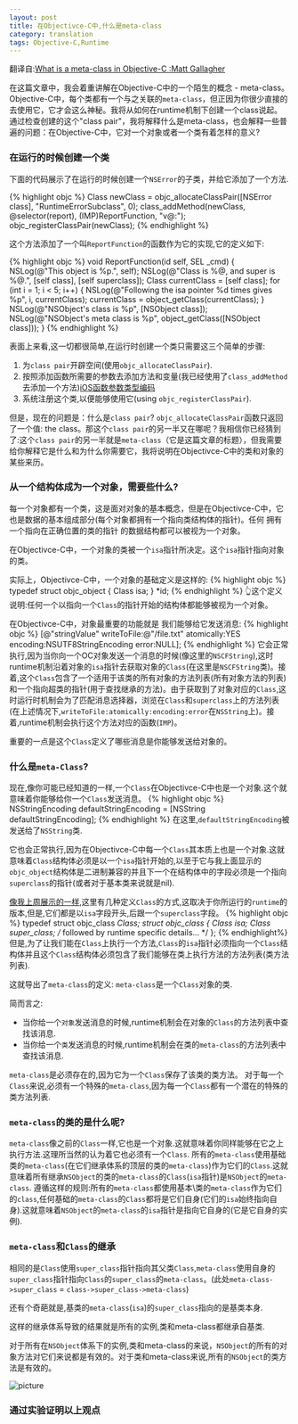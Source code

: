 ```yaml
---
layout: post
title: 在Objectivce-C中,什么是meta-class
category: translation
tags: Objective-C,Runtime
---
```


翻译自:[What is a meta-class in Objective-C :Matt Gallagher](http://www.cocoawithlove.com/2010/01/what-is-meta-class-in-objective-c.html)

在这篇文章中，我会着重讲解在Objective-C中的一个陌生的概念 - meta-class。Objective-C中，每个类都有一个与之关联的`meta-class`，但正因为你很少直接的去使用它，它才会这么神秘。我将从如何在runtime机制下创建一个class说起。通过检查创建的这个"class pair"，我将解释什么是meta-class，也会解释一些普遍的问题：在Objective-C中，它对一个对象或者一个类有着怎样的意义?
<!-- more -->
### 在运行的时候创建一个类
下面的代码展示了在运行的时候创建一个`NSError`的子类，并给它添加了一个方法.

{% highlight objc %}
Class newClass = objc_allocateClassPair([NSError class], "RuntimeErrorSubclass", 0);
class_addMethod(newClass, @selector(report), (IMP)ReportFunction, "v@:");
objc_registerClassPair(newClass);
{% endhighlight %}

这个方法添加了一个叫`ReportFunction`的函数作为它的实现,它的定义如下:

{% highlight objc %}
void ReportFunction(id self, SEL _cmd)
{
    NSLog(@"This object is %p.", self);
    NSLog(@"Class is %@, and super is %@.", [self class], [self superclass]);
    Class currentClass = [self class];
    for (int i = 1; i < 5; i++)
    {
        NSLog(@"Following the isa pointer %d times gives %p", i, currentClass);
        currentClass = object_getClass(currentClass);
    }
    NSLog(@"NSObject's class is %p", [NSObject class]);
    NSLog(@"NSObject's meta class is %p", object_getClass([NSObject class]));
}
{% endhighlight %}

表面上来看,这一切都很简单,在运行时创建一个类只需要这三个简单的步骤:
>
1. 为`class pair`开辟空间(使用`objc_allocateClassPair`).
2. 按照添加函数所需要的参数去添加方法和变量(我已经使用了`class_addMethod`去添加一个方法)[iOS函数参数类型编码](https://developer.apple.com/library/content/documentation/Cocoa/Conceptual/ObjCRuntimeGuide/Articles/ocrtTypeEncodings.html)
3. 系统注册这个类,以便能够使用它(using `objc_registerClassPair`).

但是，现在的问题是：什么是`class pair`? `objc_allocateClassPair`函数只返回了一个值: the class。那这个`class pair`的另一半又在哪呢？我相信你已经猜到了:这个`class pair`的另一半就是`meta-class`（它是这篇文章的标题），但我需要给你解释它是什么和为什么你需要它，我将说明在Objectivce-C中的类和对象的某些来历。

### 从一个结构体成为一个对象，需要些什么?
每一个对象都有一个类，这是面对对象的基本概念，但是在Objectivce-C中，它也是数据的基本组成部分(每个对象都拥有一个指向类结构体的指针)。任何 拥有一个指向在正确位置的类的指针 的数据结构都可以被视为一个对象。

在Objectivce-C中，一个对象的类被一个`isa`指针所决定。这个`isa`指针指向对象的类。

实际上，Objectivce-C中，一个对象的基础定义是这样的:
{% highlight objc %}
typedef struct objc_object {
    Class isa;
} *id;
{% endhighlight %}
👆这个定义说明:任何一个以指向一个`Class`的指针开始的结构体都能够被视为一个对象。

在Objectivce-C中，对象最重要的功能就是 我们能够给它发送消息:
{% highlight objc %}
[@"stringValue" writeToFile:@"/file.txt" atomically:YES encoding:NSUTF8StringEncoding error:NULL];
{% endhighlight %}
它会正常执行,因为当你向一个OC对象发送一个消息的时候(像这里的`NSCFString`),这时runtime机制沿着对象的`isa`指针去获取对象的`Class`(在这里是`NSCFString`类)。接着,这个`Class`包含了一个适用于该类的所有对象的方法列表(所有对象方法的列表)和一个指向超类的指针(用于查找继承的方法)。由于获取到了对象对应的`Class`,这时运行时机制会为了匹配消息选择器，浏览在`Class`和`superclass`上的方法列表(在上述情况下,`writeToFile:atomically:encoding:error`在`NSString`上)。接着,runtime机制会执行这个方法对应的函数(`IMP`)。

重要的一点是这个`Class`定义了哪些消息是你能够发送给对象的。

### 什么是`meta-Class`?
现在,像你可能已经知道的一样,一个`Class`在Objectivce-C中也是一个对象.这个就意味着你能够给你一个`Class`发送消息。
{% highlight objc %}
NSStringEncoding defaultStringEncoding = [NSString defaultStringEncoding];
{% endhighlight %}
在这里,`defaultStringEncoding`被发送给了`NSString`类.

它也会正常执行,因为在Objectivce-C中每一个`Class`其本质上也是一个对象.这就意味着`Class`结构体必须是以一个`isa`指针开始的,以至于它与我上面显示的`objc_object`结构体是二进制兼容的并且下一个在结构体中的字段必须是一个指向`superclass`的指针(或者对于基本类来说就是nil).

[像我上周展示的一样](http://www.cocoawithlove.com/2010/01/getting-subclasses-of-objective-c-class.html),这里有几种定义`Class`的方式,这取决于你所运行的`runtime`的版本,但是,它们都是以`isa`字段开头,后跟一个`superclass`字段。
{% highlight objc %}
typedef struct objc_class *Class;
struct objc_class {
    Class isa;
    Class super_class;
    /* followed by runtime specific details... */
};
{% endhighlight%}
但是,为了让我们能在`Class`上执行一个方法,`Class`的`isa`指针必须指向一个`Class`结构体并且这个`Class`结构体必须包含了我们能够在类上执行方法的方法列表(类方法列表).

这就导出了`meta-class`的定义: `meta-class`是一个`Class`对象的类.

简而言之:
 * 当你给一个`对象`发送消息的时候,runtime机制会在对象的`Class`的方法列表中查找该消息.
 * 当你给一个`类`发送消息的时候,runtime机制会在类的`meta-class`的方法列表中查找该消息.

`meta-class`是必须存在的,因为它为一个`Class`保存了该类的类方法。
对于每一个`Class`来说,必须有一个特殊的`meta-class`,因为每一个`Class`都有一个潜在的特殊的类方法列表.

### `meta-class`的类的是什么呢?
`meta-class`像之前的`Class`一样,它也是一个对象.这就意味着你同样能够在它之上执行方法.这理所当然的认为着它也必须有一个`Class`.
所有的`meta-class`使用基础类的`meta-class`(在它们继承体系的顶层的类的`meta-class`)作为它们的`Class`.这就意味着所有继承`NSObject`的类的`meta-class`的`Class`(`isa`指针)是`NSObject`的`meta-class`.
遵循这样的规则:所有的`meta-class`都使用基本\类的`meta-class`作为它们的`class`,任何基础的`meta-class`的`Class`都将是它们自身(它们的`isa`始终指向自身).这就意味着`NSObject`的`meta-class`的`isa`指针是指向它自身的(它是它自身的实例).

### `meta-class`和`Class`的继承
 相同的是`Class`使用`super_class`指针指向其父类`Class`,`meta-class`使用自身的`super_class`指针指向`Class`的`super_class`的`meta-class`。(此处`meta-class->super_class` = `class->super_class->meta-class`)

 还有个奇葩就是,基类的`meta-class`(`isa`)的`super_class`指向的是基类本身.

 这样的继承体系导致的结果就是所有的实例,类和meta-class都继承自基类.

 对于所有在`NSObject`体系下的实例,类和meta-class的来说，`NSObject`的所有的对象方法对它们来说都是有效的。对于类和meta-class来说,所有的`NSObject`的类方法是有效的。

 ![picture]({{site.baseurl}}/assets/instance-class-meta_class.png)

### 通过实验证明以上观点

